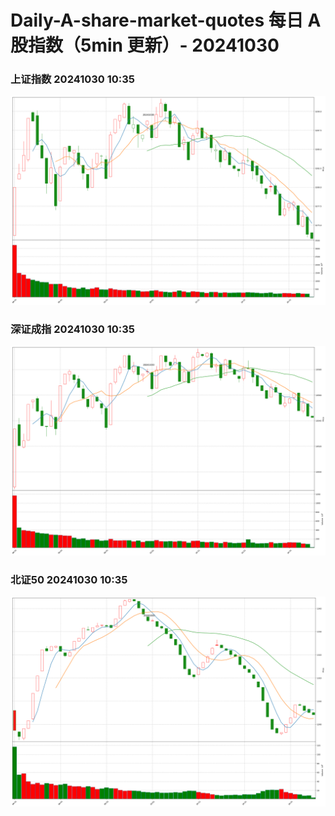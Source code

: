 
# Daily-A-share-market-quotes 每日 A 股指数（5min 更新）- 20241030

### 上证指数 20241030 10:35
![](./fig/2024/10/20241030-sh000001.png)

### 深证成指 20241030 10:35
![](./fig/2024/10/20241030-sz399001.png)

### 北证50 20241030 10:35
![](./fig/2024/10/20241030-bj899050.png)
